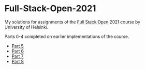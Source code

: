 # Full-Stack-Open-2021

My solutions for assignments of the [Full Stack Open](https://fullstackopen.com/) 2021 course by University of Helsinki.

Parts 0-4 completed on earlier implementations of the course.

- [Part 5](https://github.com/RIR/Full-Stack-Open-2021/tree/main/osa5)
- [Part 6](https://github.com/RIR/Full-Stack-Open-2021/tree/main/osa6)
- [Part 7](https://github.com/RIR/Full-Stack-Open-2021/tree/main/osa7)
- [Part 8](https://github.com/RIR/Full-Stack-Open-2021/tree/main/osa8)
